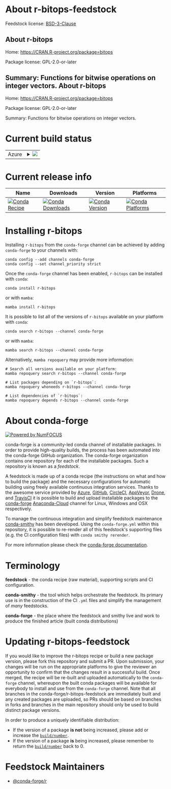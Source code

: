 About r-bitops-feedstock
========================

Feedstock license: [BSD-3-Clause](https://github.com/conda-forge/r-bitops-feedstock/blob/main/LICENSE.txt)

About r-bitops
--------------

Home: https://CRAN.R-project.org/package=bitops

Package license: GPL-2.0-or-later

Summary: Functions for bitwise operations on integer vectors.
About r-bitops
--------------

Home: https://CRAN.R-project.org/package=bitops

Package license: GPL-2.0-or-later

Summary: Functions for bitwise operations on integer vectors.

Current build status
====================


<table>
    
  <tr>
    <td>Azure</td>
    <td>
      <details>
        <summary>
          <a href="https://dev.azure.com/conda-forge/feedstock-builds/_build/latest?definitionId=1005&branchName=main">
            <img src="https://dev.azure.com/conda-forge/feedstock-builds/_apis/build/status/r-bitops-feedstock?branchName=main">
          </a>
        </summary>
        <table>
          <thead><tr><th>Variant</th><th>Status</th></tr></thead>
          <tbody><tr>
              <td>linux_64_r_base4.2</td>
              <td>
                <a href="https://dev.azure.com/conda-forge/feedstock-builds/_build/latest?definitionId=1005&branchName=main">
                  <img src="https://dev.azure.com/conda-forge/feedstock-builds/_apis/build/status/r-bitops-feedstock?branchName=main&jobName=linux&configuration=linux%20linux_64_r_base4.2" alt="variant">
                </a>
              </td>
            </tr><tr>
              <td>linux_64_r_base4.3</td>
              <td>
                <a href="https://dev.azure.com/conda-forge/feedstock-builds/_build/latest?definitionId=1005&branchName=main">
                  <img src="https://dev.azure.com/conda-forge/feedstock-builds/_apis/build/status/r-bitops-feedstock?branchName=main&jobName=linux&configuration=linux%20linux_64_r_base4.3" alt="variant">
                </a>
              </td>
            </tr><tr>
              <td>linux_aarch64_r_base4.2</td>
              <td>
                <a href="https://dev.azure.com/conda-forge/feedstock-builds/_build/latest?definitionId=1005&branchName=main">
                  <img src="https://dev.azure.com/conda-forge/feedstock-builds/_apis/build/status/r-bitops-feedstock?branchName=main&jobName=linux&configuration=linux%20linux_aarch64_r_base4.2" alt="variant">
                </a>
              </td>
            </tr><tr>
              <td>linux_aarch64_r_base4.3</td>
              <td>
                <a href="https://dev.azure.com/conda-forge/feedstock-builds/_build/latest?definitionId=1005&branchName=main">
                  <img src="https://dev.azure.com/conda-forge/feedstock-builds/_apis/build/status/r-bitops-feedstock?branchName=main&jobName=linux&configuration=linux%20linux_aarch64_r_base4.3" alt="variant">
                </a>
              </td>
            </tr><tr>
              <td>linux_ppc64le_r_base4.2</td>
              <td>
                <a href="https://dev.azure.com/conda-forge/feedstock-builds/_build/latest?definitionId=1005&branchName=main">
                  <img src="https://dev.azure.com/conda-forge/feedstock-builds/_apis/build/status/r-bitops-feedstock?branchName=main&jobName=linux&configuration=linux%20linux_ppc64le_r_base4.2" alt="variant">
                </a>
              </td>
            </tr><tr>
              <td>linux_ppc64le_r_base4.3</td>
              <td>
                <a href="https://dev.azure.com/conda-forge/feedstock-builds/_build/latest?definitionId=1005&branchName=main">
                  <img src="https://dev.azure.com/conda-forge/feedstock-builds/_apis/build/status/r-bitops-feedstock?branchName=main&jobName=linux&configuration=linux%20linux_ppc64le_r_base4.3" alt="variant">
                </a>
              </td>
            </tr><tr>
              <td>osx_64_r_base4.2</td>
              <td>
                <a href="https://dev.azure.com/conda-forge/feedstock-builds/_build/latest?definitionId=1005&branchName=main">
                  <img src="https://dev.azure.com/conda-forge/feedstock-builds/_apis/build/status/r-bitops-feedstock?branchName=main&jobName=osx&configuration=osx%20osx_64_r_base4.2" alt="variant">
                </a>
              </td>
            </tr><tr>
              <td>osx_64_r_base4.3</td>
              <td>
                <a href="https://dev.azure.com/conda-forge/feedstock-builds/_build/latest?definitionId=1005&branchName=main">
                  <img src="https://dev.azure.com/conda-forge/feedstock-builds/_apis/build/status/r-bitops-feedstock?branchName=main&jobName=osx&configuration=osx%20osx_64_r_base4.3" alt="variant">
                </a>
              </td>
            </tr><tr>
              <td>osx_arm64_r_base4.2</td>
              <td>
                <a href="https://dev.azure.com/conda-forge/feedstock-builds/_build/latest?definitionId=1005&branchName=main">
                  <img src="https://dev.azure.com/conda-forge/feedstock-builds/_apis/build/status/r-bitops-feedstock?branchName=main&jobName=osx&configuration=osx%20osx_arm64_r_base4.2" alt="variant">
                </a>
              </td>
            </tr><tr>
              <td>osx_arm64_r_base4.3</td>
              <td>
                <a href="https://dev.azure.com/conda-forge/feedstock-builds/_build/latest?definitionId=1005&branchName=main">
                  <img src="https://dev.azure.com/conda-forge/feedstock-builds/_apis/build/status/r-bitops-feedstock?branchName=main&jobName=osx&configuration=osx%20osx_arm64_r_base4.3" alt="variant">
                </a>
              </td>
            </tr><tr>
              <td>win_64</td>
              <td>
                <a href="https://dev.azure.com/conda-forge/feedstock-builds/_build/latest?definitionId=1005&branchName=main">
                  <img src="https://dev.azure.com/conda-forge/feedstock-builds/_apis/build/status/r-bitops-feedstock?branchName=main&jobName=win&configuration=win%20win_64_" alt="variant">
                </a>
              </td>
            </tr>
          </tbody>
        </table>
      </details>
    </td>
  </tr>
</table>

Current release info
====================

| Name | Downloads | Version | Platforms |
| --- | --- | --- | --- |
| [![Conda Recipe](https://img.shields.io/badge/recipe-r--bitops-green.svg)](https://anaconda.org/conda-forge/r-bitops) | [![Conda Downloads](https://img.shields.io/conda/dn/conda-forge/r-bitops.svg)](https://anaconda.org/conda-forge/r-bitops) | [![Conda Version](https://img.shields.io/conda/vn/conda-forge/r-bitops.svg)](https://anaconda.org/conda-forge/r-bitops) | [![Conda Platforms](https://img.shields.io/conda/pn/conda-forge/r-bitops.svg)](https://anaconda.org/conda-forge/r-bitops) |

Installing r-bitops
===================

Installing `r-bitops` from the `conda-forge` channel can be achieved by adding `conda-forge` to your channels with:

```
conda config --add channels conda-forge
conda config --set channel_priority strict
```

Once the `conda-forge` channel has been enabled, `r-bitops` can be installed with `conda`:

```
conda install r-bitops
```

or with `mamba`:

```
mamba install r-bitops
```

It is possible to list all of the versions of `r-bitops` available on your platform with `conda`:

```
conda search r-bitops --channel conda-forge
```

or with `mamba`:

```
mamba search r-bitops --channel conda-forge
```

Alternatively, `mamba repoquery` may provide more information:

```
# Search all versions available on your platform:
mamba repoquery search r-bitops --channel conda-forge

# List packages depending on `r-bitops`:
mamba repoquery whoneeds r-bitops --channel conda-forge

# List dependencies of `r-bitops`:
mamba repoquery depends r-bitops --channel conda-forge
```


About conda-forge
=================

[![Powered by
NumFOCUS](https://img.shields.io/badge/powered%20by-NumFOCUS-orange.svg?style=flat&colorA=E1523D&colorB=007D8A)](https://numfocus.org)

conda-forge is a community-led conda channel of installable packages.
In order to provide high-quality builds, the process has been automated into the
conda-forge GitHub organization. The conda-forge organization contains one repository
for each of the installable packages. Such a repository is known as a *feedstock*.

A feedstock is made up of a conda recipe (the instructions on what and how to build
the package) and the necessary configurations for automatic building using freely
available continuous integration services. Thanks to the awesome service provided by
[Azure](https://azure.microsoft.com/en-us/services/devops/), [GitHub](https://github.com/),
[CircleCI](https://circleci.com/), [AppVeyor](https://www.appveyor.com/),
[Drone](https://cloud.drone.io/welcome), and [TravisCI](https://travis-ci.com/)
it is possible to build and upload installable packages to the
[conda-forge](https://anaconda.org/conda-forge) [Anaconda-Cloud](https://anaconda.org/)
channel for Linux, Windows and OSX respectively.

To manage the continuous integration and simplify feedstock maintenance
[conda-smithy](https://github.com/conda-forge/conda-smithy) has been developed.
Using the ``conda-forge.yml`` within this repository, it is possible to re-render all of
this feedstock's supporting files (e.g. the CI configuration files) with ``conda smithy rerender``.

For more information please check the [conda-forge documentation](https://conda-forge.org/docs/).

Terminology
===========

**feedstock** - the conda recipe (raw material), supporting scripts and CI configuration.

**conda-smithy** - the tool which helps orchestrate the feedstock.
                   Its primary use is in the construction of the CI ``.yml`` files
                   and simplify the management of *many* feedstocks.

**conda-forge** - the place where the feedstock and smithy live and work to
                  produce the finished article (built conda distributions)


Updating r-bitops-feedstock
===========================

If you would like to improve the r-bitops recipe or build a new
package version, please fork this repository and submit a PR. Upon submission,
your changes will be run on the appropriate platforms to give the reviewer an
opportunity to confirm that the changes result in a successful build. Once
merged, the recipe will be re-built and uploaded automatically to the
`conda-forge` channel, whereupon the built conda packages will be available for
everybody to install and use from the `conda-forge` channel.
Note that all branches in the conda-forge/r-bitops-feedstock are
immediately built and any created packages are uploaded, so PRs should be based
on branches in forks and branches in the main repository should only be used to
build distinct package versions.

In order to produce a uniquely identifiable distribution:
 * If the version of a package **is not** being increased, please add or increase
   the [``build/number``](https://docs.conda.io/projects/conda-build/en/latest/resources/define-metadata.html#build-number-and-string).
 * If the version of a package **is** being increased, please remember to return
   the [``build/number``](https://docs.conda.io/projects/conda-build/en/latest/resources/define-metadata.html#build-number-and-string)
   back to 0.

Feedstock Maintainers
=====================

* [@conda-forge/r](https://github.com/conda-forge/r/)

